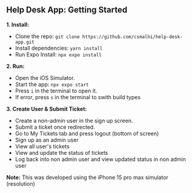 ## Help Desk App: Getting Started

**1. Install:**

- Clone the repo: `git clone https://github.com/csmalhi/help-desk-app.git`
- Install dependencies: `yarn install`
- Run Expo Install: `npx expo install`

**2. Run:**

- Open the iOS Simulator.
- Start the app: `npx expo start`
- Press `i` in the terminal to open it.
- If error, press `s` in the terminal to swith build types

**3. Create User & Submit Ticket:**

- Create a non-admin user in the sign up screen.
- Submit a ticket once redirected.
- Go to My Tickets tab and press logout (bottom of screen)
- Sign up as an admin user
- View all user's tickets
- View and update the status of tickets
- Log back into non admin user and view updated status in non admin user

**Note:** This was developed using the iPhone 15 pro max simulator (resolution)
